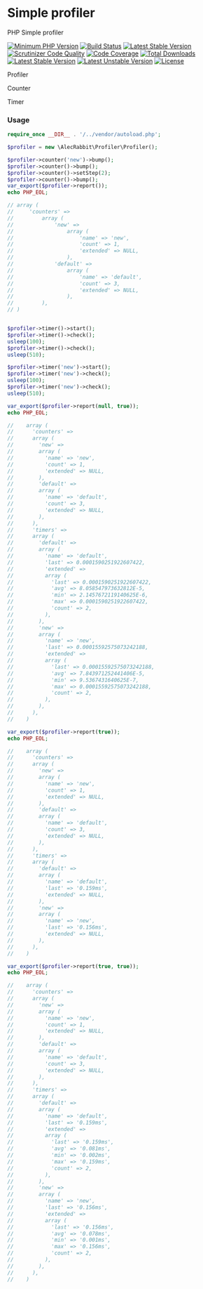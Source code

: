 # Simple profiler

PHP Simple profiler 

[![Minimum PHP Version](https://img.shields.io/badge/php-%3E%3D%207.2-8FA0BF.svg)](https://php.net/)
[![Build Status](https://travis-ci.com/alecrabbit/php-simple-profiler.svg?branch=master)](https://travis-ci.com/alecrabbit/php-simple-profiler)
[![Latest Stable Version](https://poser.pugx.org/alecrabbit/php-simple-profiler/v/stable)](https://packagist.org/packages/alecrabbit/php-simple-profiler)
[![Scrutinizer Code Quality](https://scrutinizer-ci.com/g/alecrabbit/php-simple-profiler/badges/quality-score.png?b=master)](https://scrutinizer-ci.com/g/alecrabbit/php-simple-profiler/?branch=master)
[![Code Coverage](https://scrutinizer-ci.com/g/alecrabbit/php-simple-profiler/badges/coverage.png?b=master)](https://scrutinizer-ci.com/g/alecrabbit/php-simple-profiler/?branch=master)
[![Total Downloads](https://poser.pugx.org/alecrabbit/php-simple-profiler/downloads)](https://packagist.org/packages/alecrabbit/php-simple-profiler)
[![Latest Stable Version](https://img.shields.io/packagist/v/alecrabbit/php-simple-profiler.svg)](https://packagist.org/packages/alecrabbit/php-simple-profiler)
[![Latest Unstable Version](https://poser.pugx.org/alecrabbit/php-simple-profiler/v/unstable)](https://packagist.org/packages/alecrabbit/php-simple-profiler)
[![License](https://poser.pugx.org/alecrabbit/php-simple-profiler/license)](https://packagist.org/packages/alecrabbit/php-simple-profiler)

Profiler

Counter

Timer

### Usage

```php
require_once __DIR__ . '/../vendor/autoload.php';

$profiler = new \AlecRabbit\Profiler\Profiler();

$profiler->counter('new')->bump();
$profiler->counter()->bump();
$profiler->counter()->setStep(2);
$profiler->counter()->bump();
var_export($profiler->report());
echo PHP_EOL;

// array (
//     'counters' =>
//         array (
//             'new' =>
//                 array (
//                     'name' => 'new',
//                     'count' => 1,
//                     'extended' => NULL,
//                 ),
//             'default' =>
//                 array (
//                     'name' => 'default',
//                     'count' => 3,
//                     'extended' => NULL,
//                 ),
//         ),
// )


$profiler->timer()->start();
$profiler->timer()->check();
usleep(100);
$profiler->timer()->check();
usleep(510);

$profiler->timer('new')->start();
$profiler->timer('new')->check();
usleep(100);
$profiler->timer('new')->check();
usleep(510);

var_export($profiler->report(null, true));
echo PHP_EOL;

//    array (
//      'counters' => 
//      array (
//        'new' => 
//        array (
//          'name' => 'new',
//          'count' => 1,
//          'extended' => NULL,
//        ),
//        'default' => 
//        array (
//          'name' => 'default',
//          'count' => 3,
//          'extended' => NULL,
//        ),
//      ),
//      'timers' => 
//      array (
//        'default' => 
//        array (
//          'name' => 'default',
//          'last' => 0.0001590251922607422,
//          'extended' => 
//          array (
//            'last' => 0.0001590251922607422,
//            'avg' => 8.058547973632812E-5,
//            'min' => 2.1457672119140625E-6,
//            'max' => 0.0001590251922607422,
//            'count' => 2,
//          ),
//        ),
//        'new' => 
//        array (
//          'name' => 'new',
//          'last' => 0.00015592575073242188,
//          'extended' => 
//          array (
//            'last' => 0.00015592575073242188,
//            'avg' => 7.843971252441406E-5,
//            'min' => 9.5367431640625E-7,
//            'max' => 0.00015592575073242188,
//            'count' => 2,
//          ),
//        ),
//      ),
//    )

var_export($profiler->report(true));
echo PHP_EOL;

//    array (
//      'counters' => 
//      array (
//        'new' => 
//        array (
//          'name' => 'new',
//          'count' => 1,
//          'extended' => NULL,
//        ),
//        'default' => 
//        array (
//          'name' => 'default',
//          'count' => 3,
//          'extended' => NULL,
//        ),
//      ),
//      'timers' => 
//      array (
//        'default' => 
//        array (
//          'name' => 'default',
//          'last' => '0.159ms',
//          'extended' => NULL,
//        ),
//        'new' => 
//        array (
//          'name' => 'new',
//          'last' => '0.156ms',
//          'extended' => NULL,
//        ),
//      ),
//    )

var_export($profiler->report(true, true));
echo PHP_EOL;

//    array (
//      'counters' => 
//      array (
//        'new' => 
//        array (
//          'name' => 'new',
//          'count' => 1,
//          'extended' => NULL,
//        ),
//        'default' => 
//        array (
//          'name' => 'default',
//          'count' => 3,
//          'extended' => NULL,
//        ),
//      ),
//      'timers' => 
//      array (
//        'default' => 
//        array (
//          'name' => 'default',
//          'last' => '0.159ms',
//          'extended' => 
//          array (
//            'last' => '0.159ms',
//            'avg' => '0.081ms',
//            'min' => '0.002ms',
//            'max' => '0.159ms',
//            'count' => 2,
//          ),
//        ),
//        'new' => 
//        array (
//          'name' => 'new',
//          'last' => '0.156ms',
//          'extended' => 
//          array (
//            'last' => '0.156ms',
//            'avg' => '0.078ms',
//            'min' => '0.001ms',
//            'max' => '0.156ms',
//            'count' => 2,
//          ),
//        ),
//      ),
//    )
```